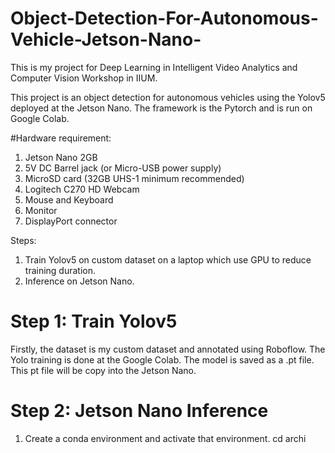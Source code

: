 # Object-Detection-For-Autonomous-Vehicle-Jetson-Nano-
This is my project for Deep Learning in Intelligent Video Analytics and Computer Vision Workshop in IIUM.

This project is an object detection for autonomous vehicles using the Yolov5 deployed at the Jetson Nano. The framework is the Pytorch and is run on Google Colab.  

#Hardware requirement:
1. Jetson Nano 2GB
2. 5V DC Barrel jack (or Micro-USB power supply)
3. MicroSD card (32GB UHS-1 minimum recommended)
4. Logitech C270 HD Webcam
5. Mouse and Keyboard
6. Monitor
7. DisplayPort connector

Steps:
1. Train Yolov5 on custom dataset on a laptop which use GPU to reduce training duration. 
2. Inference on Jetson Nano.

# Step 1: Train Yolov5
Firstly, the dataset is my custom dataset and annotated using Roboflow. 
The Yolo training is done at the Google Colab. 
The model is saved as a .pt file.
This pt file will be copy into the Jetson Nano.

# Step 2: Jetson Nano Inference
1. Create a conda environment and activate that environment.
  cd archi
